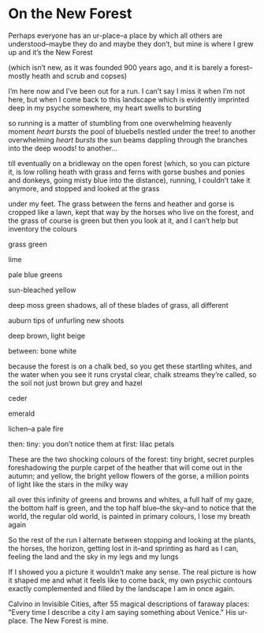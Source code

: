 # On the New Forest

Perhaps everyone has an ur-place–a place by which all others are
understood–maybe they do and maybe they don’t, but mine is where I grew up and
it’s the New Forest

(which isn’t new, as it was founded 900 years ago, and it is barely a
forest–mostly heath and scrub and copses)

I’m here now and I’ve been out for a run. I can’t say I miss it when I’m not
here, but when I come back to this landscape which is evidently imprinted deep
in my psyche somewhere, my heart swells to bursting

so running is a matter of stumbling from one overwhelming heavenly moment
_heart bursts_ the pool of bluebells nestled under the tree! to another
overwhelming _heart bursts_ the sun beams dappling through the branches into
the deep woods! to another…

till eventually on a bridleway on the open forest (which, so you can picture
it, is low rolling heath with grass and ferns with gorse bushes and ponies and
donkeys, going misty blue into the distance), running, I couldn’t take it
anymore, and stopped and looked at the grass

under my feet. The grass between the ferns and heather and gorse is cropped
like a lawn, kept that way by the horses who live on the forest, and the grass
of course is green but then you look at it, and I can’t help but inventory the
colours

grass green

lime

pale blue greens

sun-bleached yellow

deep moss green shadows, all of these blades of grass, all different

auburn tips of unfurling new shoots

deep brown, light beige

between: bone white

because the forest is on a chalk bed, so you get these startling whites, and
the water when you see it runs crystal clear, chalk streams they’re called, so
the soil not just brown but grey and hazel

ceder

emerald

lichen–a pale fire

then: tiny: you don’t notice them at first: lilac petals

These are the two shocking colours of the forest: tiny bright, secret purples
foreshadowing the purple carpet of the heather that will come out in the
autumn; and yellow, the bright yellow flowers of the gorse, a million points
of light like the stars in the milky way

all over this infinity of greens and browns and whites, a full half of my
gaze, the bottom half is green, and the top half blue–the sky–and to notice
that the world, the regular old world, is painted in primary colours, I lose
my breath again

So the rest of the run I alternate between stopping and looking at the plants,
the horses, the horizon, getting lost in it–and sprinting as hard as I can,
feeling the land and the sky in my legs and my lungs

If I showed you a picture it wouldn’t make any sense. The real picture is how
it shaped me and what it feels like to come back, my own psychic contours
exactly complemented and filled by the landscape I am in once again.

Calvino in Invisible Cities, after 55 magical descriptions of faraway places:
"Every time I describe a city I am saying something about Venice." His ur-
place. The New Forest is mine.
